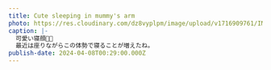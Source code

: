 ```yaml
---
title: Cute sleeping in mummy's arm
photo: https://res.cloudinary.com/dz8vyplpm/image/upload/v1716909761/IMG_9435_k5ksvr.jpg
caption: |-
  可愛い寝顔👼🏼
  最近は座りながらこの体勢で寝ることが増えたね。
publish-date: 2024-04-08T00:29:00.000Z
---
```

